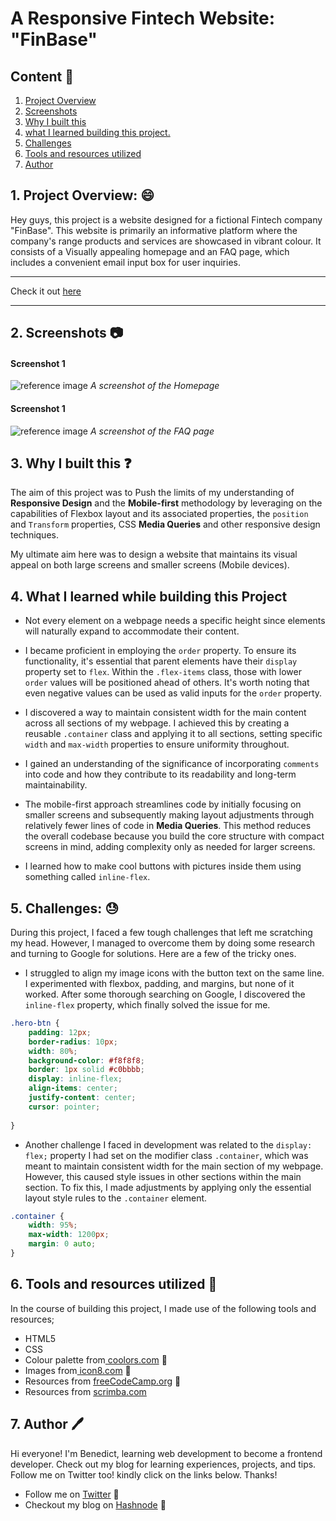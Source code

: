 # A Responsive Fintech Website: "FinBase"

## Content :link:
1. [Project Overview](#1-project-overview-😄)
2. [Screenshots](#2-screenshots-📷)
3. [Why I built this](#3-why-i-built-this-❓)
4. [what I learned building this project.](#4-what-i-learned-while-building-this-project)
5. [Challenges](#5-challenges-😓)
6. [Tools and resources utilized](#6-tools-and-resources-utilized-🔧)
7. [Author](#7-author-🖊️)


## 1. Project Overview: :smile:
Hey guys, this project is a website designed for a fictional Fintech company "FinBase". This website is primarily an informative platform where the company's range products and services  are showcased in vibrant colour. It consists of a Visually appealing homepage and an FAQ page, which includes a convenient email input box for user inquiries.

***

Check it out [here](https://finbase.netlify.app)

***

## 2. Screenshots :camera:

#### Screenshot 1
![reference image](/img/FinBase%20Website-homepage-full.png)
*A screenshot of the Homepage*


#### Screenshot 1
![reference image](/img/FinBase%20Website-FAQ%20Page.png)
*A screenshot of the FAQ page*



## 3. Why I built this :question:
The aim of this project was to Push the limits of my understanding of **Responsive Design** and the **Mobile-first** methodology by leveraging on the capabilities of Flexbox  layout and its associated properties, the `position` and `Transform` properties, CSS **Media Queries** and other responsive design techniques.  
 
My ultimate aim here was to design a website that maintains its visual appeal on both large screens and smaller screens (Mobile devices).

## 4. What I learned while building this Project

- Not every element on a webpage needs a specific height since elements will naturally expand to accommodate their content.

- I became proficient in employing the `order` property. To ensure its functionality, it's essential that parent elements have their `display` property set to `flex`. Within the `.flex-items` class, those with lower `order` values will be positioned ahead of others. It's worth noting that even negative values can be used as valid inputs for the `order` property.

- I discovered a way to maintain consistent width for the main content across all sections of my webpage. I achieved this by creating a reusable `.container` class and applying it to all sections, setting specific `width` and `max-width` properties to ensure uniformity throughout.

- I gained an understanding of the significance of incorporating `comments` into code and how they contribute to its readability and long-term maintainability.

- The mobile-first approach streamlines code by initially focusing on smaller screens and subsequently making layout adjustments through relatively fewer lines of code in **Media Queries**. This method reduces the overall codebase because you build the core structure with compact screens in mind, adding complexity only as needed for larger screens.

-  I learned how to make cool buttons with pictures inside them using something called `inline-flex`.



## 5. Challenges: :sweat:
During this project, I faced a few tough challenges that left me scratching my head. However, I managed to overcome them by doing some research and turning to Google for solutions. Here are a few of the tricky ones.

- I struggled to align my image icons with the button text on the same line. I experimented with flexbox, padding, and margins, but none of it worked. After some thorough searching on Google, I discovered the `inline-flex` property, which finally solved the issue for me.

```css
.hero-btn {
    padding: 12px;
    border-radius: 10px; 
    width: 80%;
    background-color: #f8f8f8;
    border: 1px solid #c0bbbb;
    display: inline-flex;
    align-items: center;
    justify-content: center;
    cursor: pointer;
    
}
```
- Another challenge I faced in development was related to the `display: flex;` property I had set on the modifier class `.container`, which was meant to maintain consistent width for the main section of my webpage. However, this caused style issues in other sections within the main section. To fix this, I made adjustments by applying only the essential layout style rules to the `.container` element.

```css
.container {
    width: 95%;
    max-width: 1200px;
    margin: 0 auto; 
}
```
## 6. Tools and resources utilized :wrench:

In the course of building this project, I made use of the following tools and resources;
- HTML5 
- CSS
- Colour palette from[ coolors.com](https://www.coolors.co/) :link:
- Images from[ icon8.com](https://www.icons8.com/) :link:
- Resources from [freeCodeCamp.org](https://www.freecodecamp.org/) :link:
- Resources from [scrimba.com](https://www.scrimba.com)

## 7. Author :pen:
 
Hi everyone! I'm Benedict, learning web development to become a frontend developer. Check out my blog for learning experiences, projects, and tips. Follow me on Twitter too! 
kindly click on the links below. Thanks!

- Follow me on [Twitter](https://twitter.com/CodewithNtaji) :link:
- Checkout my blog on [Hashnode](https://benneythedev.hashnode.dev/) :book:
